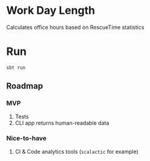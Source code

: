 # Work Day Length
Calculates office hours based on RescueTime statistics

# Run

    sbt run

## Roadmap

### MVP 
1. Tests
2. CLI app returns human-readable data

### Nice-to-have
1. CI & Code analytics tools (`scalactic` for example)
